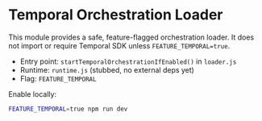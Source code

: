 # Temporal Orchestration Loader

This module provides a safe, feature-flagged orchestration loader. It does not import or require Temporal SDK unless `FEATURE_TEMPORAL=true`.

- Entry point: `startTemporalOrchestrationIfEnabled()` in `loader.js`
- Runtime: `runtime.js` (stubbed, no external deps yet)
- Flag: `FEATURE_TEMPORAL`

Enable locally:
```bash
FEATURE_TEMPORAL=true npm run dev
```